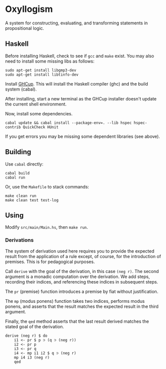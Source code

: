 # Oxyllogism

A system for constructing, evaluating, and transforming statements in propositional logic.

## Haskell

Before installing Haskell, check to see if `gcc` and `make` exist.
You may also need to install some missing libs as follows:


    sudo apt-get install libgmp3-dev
    sudo apt-get install libtinfo-dev

Install [GHCup](https://www.haskell.org/ghcup/).
This will install the Haskell compiler (ghc) and the build system (cabal).

After installing, start a new terminal as the GHCup installer doesn't update the current shell environment.

Now, install some dependencies.

    cabal update && cabal install --package-env=. --lib hspec hspec-contrib QuickCheck HUnit

If you get errors you may be missing some dependent libraries (see above).

## Building

Use `cabal` directly:

    cabal build
    cabal run

Or, use the `Makefile` to stack commands:

    make clean run
    make clean test test-log

## Using

Modify `src/main/Main.hs`, then `make run`.

### Derivations

The system of derivation used here requires you to provide the expected result from the application of a rule except, of course, for the introduction of premises.
This is for pedagogical purposes.

Call `derive` with the goal of the derivation, in this case `(neg r)`.
The second argument is a monadic computation over the derivation.
We add steps, recording their indices, and referencing these indices in subsequent steps.

The `pr` (premise) function introduces a premise by fiat without justification.

The `mp` (modus ponens) function takes two indices, performs modus ponens, and asserts that the result matches the expected result in the third argument.

Finally, the `qed` method asserts that the last result derived matches the stated goal of the derivation.

```haskell2010
derive (neg r) $ do
    i1 <- pr $ p ⊃ (q ⊃ (neg r))
    i2 <- pr p
    i3 <- pr q
    i4 <- mp i1 i2 $ q ⊃ (neg r)
    mp i4 i3 (neg r)
    qed
```
